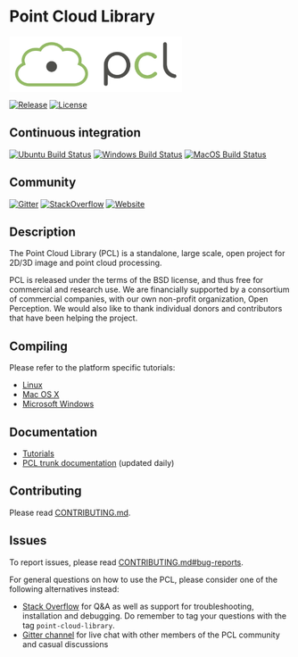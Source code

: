 # Point Cloud Library

<img src="pcl.png" align="center" height="100">

[![Release][release-image]][releases]
[![License][license-image]][license]

[release-image]: https://img.shields.io/badge/release-1.9.1-green.svg?style=flat
[releases]: https://github.com/PointCloudLibrary/pcl/releases

[license-image]: https://img.shields.io/badge/license-BSD-green.svg?style=flat
[license]: https://github.com/PointCloudLibrary/pcl/blob/master/LICENSE.txt

Continuous integration
----------------------

[![Ubuntu Build Status][ci-ubuntu-image]][ci-ubuntu] [![Windows Build Status][ci-windows-image]][ci-windows] [![MacOS Build Status][ci-macos-image]][ci-macos]

[ci-ubuntu]: https://dev.azure.com/PointCloudLibrary/pcl/_build/latest?definitionId=4
[ci-ubuntu-image]: https://img.shields.io/azure-devops/build/PointCloudLibrary/0fc52e87-00b9-420e-acbc-c842c4f2d9cc/4.svg?label=Ubuntu&logo=azure%20pipelines
[ci-windows]: https://dev.azure.com/PointCloudLibrary/pcl/_build/latest?definitionId=3
[ci-windows-image]: https://img.shields.io/azure-devops/build/PointCloudLibrary/0fc52e87-00b9-420e-acbc-c842c4f2d9cc/3.svg?label=Windows&logo=azure%20pipelines
[ci-macos]: https://dev.azure.com/PointCloudLibrary/pcl/_build/latest?definitionId=2
[ci-macos-image]: https://img.shields.io/azure-devops/build/PointCloudLibrary/0fc52e87-00b9-420e-acbc-c842c4f2d9cc/2.svg?label=MacOS&logo=azure%20pipelines

Community
---------
[![Gitter][gitter-image]][gitter-channel]
[![StackOverflow][so-question-count]][stackoverflow]
[![Website][website-status]][website]

[gitter-image]: https://img.shields.io/gitter/room/PointCloudLibrary/pcl.svg?label=community%20chat&logo=gitter&logoColor=%23ED1965
[gitter-channel]: https://gitter.im/PointCloudLibrary/pcl
[website-status]: https://img.shields.io/website/http/www.pointclouds.org.svg?down_color=red&down_message=is%20down&up_color=yellow&up_message=is%20outdated
[website]: http://www.pointclouds.org

[so-question-count]: https://img.shields.io/stackexchange/stackoverflow/t/point-cloud-library.svg?logo=stackoverflow
[stackoverflow]: https://stackoverflow.com/questions/tagged/point-cloud-library

Description
-----------
The Point Cloud Library (PCL) is a standalone, large scale, open project for 2D/3D image and point cloud processing.

PCL is released under the terms of the BSD license, and thus free for commercial and research use. We are financially supported by a consortium of commercial companies, with our own non-profit organization, Open Perception. We would also like to thank individual donors and contributors that have been helping the project.

Compiling
---------
Please refer to the platform specific tutorials:
 - [Linux](http://www.pointclouds.org/documentation/tutorials/compiling_pcl_posix.php)
 - [Mac OS X](http://www.pointclouds.org/documentation/tutorials/compiling_pcl_macosx.php)
 - [Microsoft Windows](http://www.pointclouds.org/documentation/tutorials/compiling_pcl_windows.php)

Documentation
-------------
- [Tutorials](http://www.pointclouds.org/documentation/tutorials/)
- [PCL trunk documentation](http://docs.pointclouds.org/trunk/) (updated daily)

Contributing
------------
Please read [CONTRIBUTING.md](https://github.com/PointCloudLibrary/pcl/blob/master/CONTRIBUTING.md).

Issues
------
To report issues, please read [CONTRIBUTING.md#bug-reports](https://github.com/PointCloudLibrary/pcl/blob/master/CONTRIBUTING.md#bug-reports).

For general questions on how to use the PCL, please consider one of the following alternatives instead:
* [Stack Overflow](https://stackoverflow.com/questions/tagged/point-cloud-library)
for Q&A as well as support for troubleshooting, installation and debugging. Do
remember to tag your questions with the tag `point-cloud-library`.
* [Gitter channel](https://gitter.im/PointCloudLibrary/pcl) for live chat with
other members of the PCL community and casual discussions

<!-- 
  * Mailing list: The [PCL Google Group](https://groups.google.com/forum/#!forum/point-cloud-library)
-->

<!-- There's an option of creating our own compatibility tracker

API/ABI Compatibility Report
------
For details about API/ABI changes over the timeline please check PCL's page at [ABI Laboratory](https://abi-laboratory.pro/tracker/timeline/pcl/).
-->
